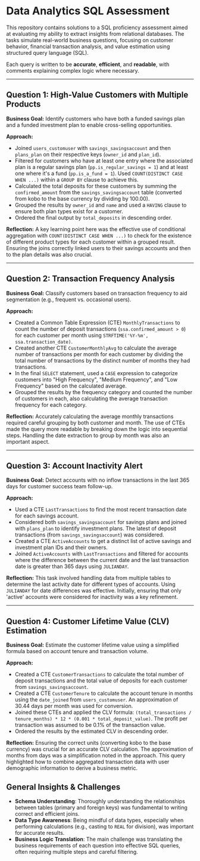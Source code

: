 # Data Analytics SQL Assessment

This repository contains solutions to a SQL proficiency assessment aimed at evaluating my ability to extract insights from relational databases. The tasks simulate real-world business questions, focusing on customer behavior, financial transaction analysis, and value estimation using structured query language (SQL).

Each query is written to be **accurate**, **efficient**, and **readable**, with comments explaining complex logic where necessary.

---

## Question 1: High-Value Customers with Multiple Products

**Business Goal:**
Identify customers who have both a funded savings plan and a funded investment plan to enable cross-selling opportunities.

**Approach:**
- Joined `users_customuser` with `savings_savingsaccount` and then `plans_plan` on their respective keys (`owner_id` and `plan_id`).
- Filtered for customers who have at least one entry where the associated plan is a regular savings plan (`pp.is_regular_savings = 1`) and at least one where it's a fund (`pp.is_a_fund = 1`). Used `COUNT(DISTINCT CASE WHEN ...)` within a `GROUP BY` clause to achieve this.
- Calculated the total deposits for these customers by summing the `confirmed_amount` from the `savings_savingsaccount` table (converted from kobo to the base currency by dividing by 100.00).
- Grouped the results by `owner_id` and `name` and used a `HAVING` clause to ensure both plan types exist for a customer.
- Ordered the final output by `total_deposits` in descending order.

**Reflection:**
A key learning point here was the effective use of conditional aggregation with `COUNT(DISTINCT CASE WHEN ...)` to check for the existence of different product types for each customer within a grouped result. Ensuring the joins correctly linked users to their savings accounts and then to the plan details was also crucial.

---

## Question 2: Transaction Frequency Analysis

**Business Goal:**
Classify customers based on transaction frequency to aid segmentation (e.g., frequent vs. occasional users).

**Approach:**
- Created a Common Table Expression (CTE) `MonthlyTransactions` to count the number of deposit transactions (`ssa.confirmed_amount > 0`) for each customer per month using `STRFTIME('%Y-%m', ssa.transaction_date)`.
- Created another CTE `CustomerMonthlyAvg` to calculate the average number of transactions per month for each customer by dividing the total number of transactions by the distinct number of months they had transactions.
- In the final `SELECT` statement, used a `CASE` expression to categorize customers into "High Frequency", "Medium Frequency", and "Low Frequency" based on the calculated average.
- Grouped the results by the frequency category and counted the number of customers in each, also calculating the average transaction frequency for each category.

**Reflection:**
Accurately calculating the average monthly transactions required careful grouping by both customer and month. The use of CTEs made the query more readable by breaking down the logic into sequential steps. Handling the date extraction to group by month was also an important aspect.

---

## Question 3: Account Inactivity Alert

**Business Goal:**
Detect accounts with no inflow transactions in the last 365 days for customer success team follow-up.

**Approach:**
- Used a CTE `LastTransactions` to find the most recent transaction date for each savings account.
- Considered both `savings_savingsaccount` for savings plans and joined with `plans_plan` to identify investment plans. The latest of deposit transactions (from `savings_savingsaccount`) was considered.
- Created a CTE `ActiveAccounts` to get a distinct list of active savings and investment plan IDs and their owners.
- Joined `ActiveAccounts` with `LastTransactions` and filtered for accounts where the difference between the current date and the last transaction date is greater than 365 days using `JULIANDAY`.

**Reflection:**
This task involved handling data from multiple tables to determine the last activity date for different types of accounts. Using `JULIANDAY` for date differences was effective. Initially, ensuring that only 'active' accounts were considered for inactivity was a key refinement.

---

## Question 4: Customer Lifetime Value (CLV) Estimation

**Business Goal:**
Estimate the customer lifetime value using a simplified formula based on account tenure and transaction volume.

**Approach:**
- Created a CTE `CustomerTransactions` to calculate the total number of deposit transactions and the total value of deposits for each customer from `savings_savingsaccount`.
- Created a CTE `CustomerTenure` to calculate the account tenure in months using the `date_joined` from `users_customuser`. An approximation of 30.44 days per month was used for conversion.
- Joined these CTEs and applied the CLV formula: `(total_transactions / tenure_months) * 12 * (0.001 * total_deposit_value)`. The profit per transaction was assumed to be 0.1% of the transaction value.
- Ordered the results by the estimated CLV in descending order.

**Reflection:**
Ensuring the correct units (converting kobo to the base currency) was crucial for an accurate CLV calculation. The approximation of months from days was a simplification noted in the approach. This query highlighted how to combine aggregated transaction data with user demographic information to derive a business metric.

## General Insights & Challenges

- **Schema Understanding**: Thoroughly understanding the relationships between tables (primary and foreign keys) was fundamental to writing correct and efficient joins.
- **Data Type Awareness**: Being mindful of data types, especially when performing calculations (e.g., casting to `REAL` for division), was important for accurate results.
- **Business Logic Translation**: The main challenge was translating the business requirements of each question into effective SQL queries, often requiring multiple steps and careful filtering.




  
